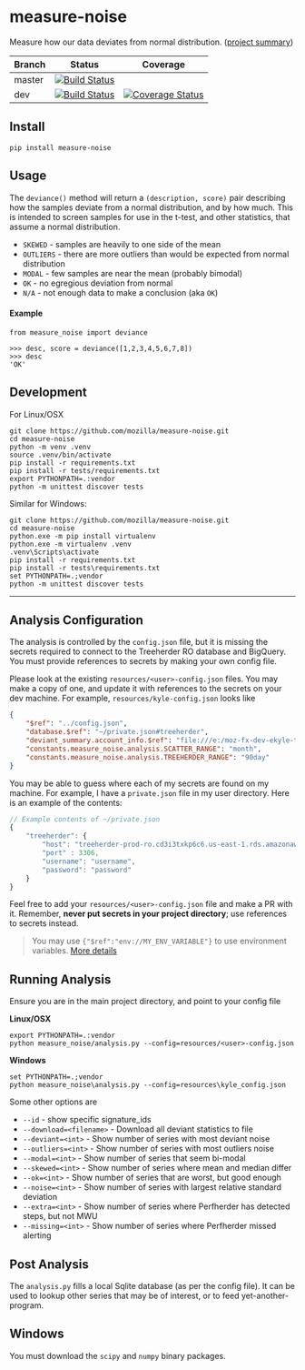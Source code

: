 # measure-noise

Measure how our data deviates from normal distribution. ([project summary](https://docs.google.com/document/d/1TMUhY4zaOA_DV6hzmNY3Z2v9Hm6XF3zlKvWOTRL4xJs/edit#))


|Branch      |Status   | Coverage |
|------------|---------|----------|
|master      | [![Build Status](https://travis-ci.org/mozilla/measure-noise.svg?branch=master)](https://travis-ci.org/mozilla/measure-noise) | |
|dev         | [![Build Status](https://travis-ci.org/mozilla/measure-noise.svg?branch=dev)](https://travis-ci.org/mozilla/measure-noise)    | [![Coverage Status](https://coveralls.io/repos/github/mozilla/measure-noise/badge.svg)](https://coveralls.io/github/mozilla/measure-noise) |


## Install

    pip install measure-noise

## Usage

The `deviance()` method will return a `(description, score)` pair describing how the samples deviate from a normal distribution, and by how much.  This is intended to screen samples for use in the t-test, and other statistics, that assume a normal distribution.

* `SKEWED` - samples are heavily to one side of the mean
* `OUTLIERS` - there are more outliers than would be expected from normal distribution
* `MODAL` - few samples are near the mean (probably bimodal)
* `OK` - no egregious deviation from normal
* `N/A` - not enough data to make a conclusion (aka `OK`)

#### Example

    from measure_noise import deviance

	>>> desc, score = deviance([1,2,3,4,5,6,7,8])
    >>> desc
    'OK'

## Development

For Linux/OSX

    git clone https://github.com/mozilla/measure-noise.git
    cd measure-noise
    python -m venv .venv      
    source .venv/bin/activate
    pip install -r requirements.txt
    pip install -r tests/requirements.txt
    export PYTHONPATH=.:vendor
    python -m unittest discover tests 

Similar for Windows:

    git clone https://github.com/mozilla/measure-noise.git
    cd measure-noise
    python.exe -m pip install virtualenv  
    python.exe -m virtualenv .venv 
    .venv\Scripts\activate
    pip install -r requirements.txt
    pip install -r tests\requirements.txt
    set PYTHONPATH=.;vendor
    python -m unittest discover tests 


---------------------

## Analysis Configuration

The analysis is controlled by the `config.json` file, but it is missing the secrets required to connect to the Treeherder RO database and BigQuery. You must provide references to secrets by making your own config file. 

Please look at the existing `resources/<user>-config.json` files. You may make a copy of one, and update it with references to the secrets on your dev machine. For example, `resources/kyle-config.json` looks like

```json
{
    "$ref": "../config.json",
    "database.$ref": "~/private.json#treeherder",
    "deviant_summary.account_info.$ref": "file:///e:/moz-fx-dev-ekyle-treeherder-a838a7718652.json",
    "constants.measure_noise.analysis.SCATTER_RANGE": "month",
    "constants.measure_noise.analysis.TREEHERDER_RANGE": "90day"
}
```

You may be able to guess where each of my secrets are found on my machine. For example, I have a `private.json` file in my user directory. Here is an example of the contents:

```javascript
// Example contents of ~/private.json
{
    "treeherder": {
        "host": "treeherder-prod-ro.cd3i3txkp6c6.us-east-1.rds.amazonaws.com",
        "port" : 3306,
        "username": "username",
        "password": "password"
    }
}
```

Feel free to add your `resources/<user>-config.json` file and make a PR with it. Remember, **never put secrets in your project directory**; use references to secrets instead.   

> You may use `{"$ref":"env://MY_ENV_VARIABLE"}` to use environment variables. [More details](https://github.com/klahnakoski/mo-json-config#environment-variables-reference) 

## Running Analysis

Ensure you are in the main project directory, and point to your config file 

**Linux/OSX**

    export PYTHONPATH=.:vendor
    python measure_noise/analysis.py --config=resources/<user>-config.json

**Windows**

    set PYTHONPATH=.;vendor
    python measure_noise\analysis.py --config=resources\kyle_config.json


Some other options are 

* `--id` - show specific signature_ids
* `--download=<filename>` - Download all deviant statistics to file
* `--deviant=<int>` - Show number of series with most deviant noise 
* `--outliers=<int>` - Show number of series with most outliers noise 
* `--modal=<int>` - Show number of series that seem bi-modal 
* `--skewed=<int>` - Show number of series where mean and median differ 
* `--ok=<int>` - Show number of series that are worst, but good enough 
* `--noise=<int>` - Show number of series with largest relative standard deviation
* `--extra=<int>` - Show number of series where Perfherder has detected steps, but not MWU
* `--missing=<int>` - Show number of series where Perfherder missed alerting

## Post Analysis

The `analysis.py` fills a local Sqlite database (as per the config file). It can be used to lookup other series that may be of interest, or to feed yet-another-program.


## Windows

You must download the `scipy` and `numpy` binary packages. 
